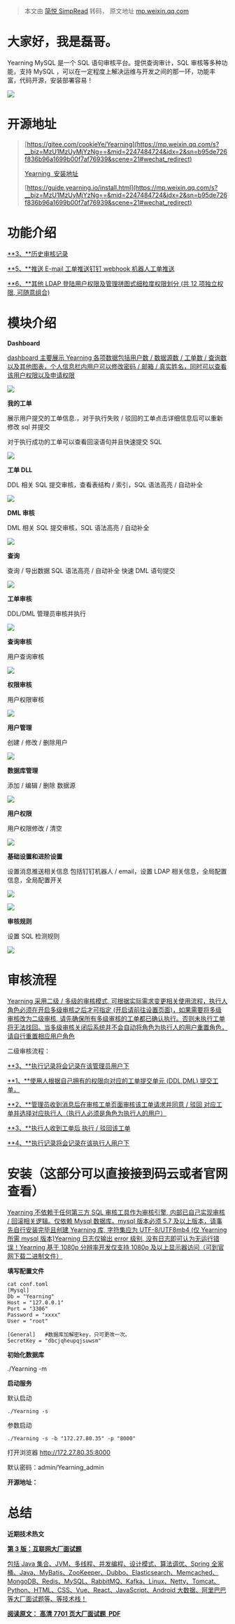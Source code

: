 > 本文由 [简悦 SimpRead](http://ksria.com/simpread/) 转码， 原文地址 [mp.weixin.qq.com](https://mp.weixin.qq.com/s?__biz=MzI4NTM1NDgwNw==&mid=2247491836&idx=1&sn=3e90572c45448536242161d2c16e1631&chksm=ebefdea4dc9857b23b96035711ac2196bc6f513ec2fbde207133fb4d705e2c764ae5f86e53c5&mpshare=1&scene=1&srcid=05072Pgi8ujMP0Ofxayj7iUs&sharer_sharetime=1620325353059&sharer_shareid=7fece245937ac96f04f0fb8e1311fff1#rd)

**大家好，我是磊哥。**
=============

Yearning MySQL 是一个 SQL 语句审核平台。提供查询审计，SQL 审核等多种功能，支持 MySQL ，可以在一定程度上解决运维与开发之间的那一环，功能丰富，代码开源，安装部署容易！

![](https://mmbiz.qpic.cn/mmbiz_jpg/GpcH5Yqqj0nn5mqAnzQph3hVAp2JibeCs9tgkMiblb6W1mVibwQHuEAU0IufM16DX4dpZLx8jczUGczpEQ8VgeCfw/640?wx_fmt=jpeg)

开源地址
====

> [https://gitee.com/cookieYe/Yearning](https://mp.weixin.qq.com/s?__biz=MzU1MzUyMjYzNg==&mid=2247484724&idx=2&sn=b95de726f836b96a1699b00f7af76939&scene=21#wechat_redirect)
> 
> [Yearning  安装地址](https://mp.weixin.qq.com/s?__biz=MzU1MzUyMjYzNg==&mid=2247484724&idx=2&sn=b95de726f836b96a1699b00f7af76939&scene=21#wechat_redirect)
> 
> [https://guide.yearning.io/install.html](https://mp.weixin.qq.com/s?__biz=MzU1MzUyMjYzNg==&mid=2247484724&idx=2&sn=b95de726f836b96a1699b00f7af76939&scene=21#wechat_redirect)

功能介绍
====

[**3、**历史审核记录](https://mp.weixin.qq.com/s?__biz=MzU1MzUyMjYzNg==&mid=2247484724&idx=2&sn=b95de726f836b96a1699b00f7af76939&scene=21#wechat_redirect)

[**5、**推送 E-mail 工单推送钉钉 webhook 机器人工单推送](https://mp.weixin.qq.com/s?__biz=MzU1MzUyMjYzNg==&mid=2247484724&idx=2&sn=b95de726f836b96a1699b00f7af76939&scene=21#wechat_redirect)

[**6、**其他 LDAP 登陆用户权限及管理拼图式细粒度权限划分 (共 12 项独立权限, 可随意组合)](https://mp.weixin.qq.com/s?__biz=MzU1MzUyMjYzNg==&mid=2247484724&idx=2&sn=b95de726f836b96a1699b00f7af76939&scene=21#wechat_redirect)

模块介绍
====

**Dashboard**

[dashboard 主要展示 Yearning 各项数据包括用户数 / 数据源数 / 工单数 / 查询数以及其他图表，个人信息栏内用户可以修改密码 / 邮箱 / 真实姓名，同时可以查看该用户权限以及申请权限](https://mp.weixin.qq.com/s?__biz=MzU1MzUyMjYzNg==&mid=2247484724&idx=2&sn=b95de726f836b96a1699b00f7af76939&scene=21#wechat_redirect)

![](https://mmbiz.qpic.cn/mmbiz_jpg/WwPkUCFX4x5wdOr2xut4q4A90P1mvAvaaZIqOGpAEUjLp45jxV577IzlbNHOf4WlBF82KluocLXTwdUMyW1U0Q/640?wx_fmt=jpeg)

**我的工单**

展示用户提交的工单信息.，对于执行失败 / 驳回的工单点击详细信息后可以重新修改 sql 并提交

对于执行成功的工单可以查看回滚语句并且快速提交 SQL

![](https://mmbiz.qpic.cn/mmbiz_png/GpcH5Yqqj0nn5mqAnzQph3hVAp2JibeCsQyTHQGNiazaBBJsNpBwP6bhXBTVtzbZYj8X3WBxh7NwKVTDtoSjy0WQ/640?wx_fmt=png)

**工单 DLL**

DDL 相关 SQL 提交审核，查看表结构 / 索引，SQL 语法高亮 / 自动补全

![](https://mmbiz.qpic.cn/mmbiz_jpg/WwPkUCFX4x5wdOr2xut4q4A90P1mvAvaZnaJygvS91wC0GaXRV9ZaCAt6O6YwAIZxd9VgrVXcCer37zkv7uFtg/640?wx_fmt=jpeg)

**DML 审核**

DML 相关 SQL 提交审核，SQL 语法高亮 / 自动补全

![](https://mmbiz.qpic.cn/mmbiz_jpg/WwPkUCFX4x5wdOr2xut4q4A90P1mvAvaFB66rOdrfUv3IusSGTVjTArQMK6tpflmRXYYJmOxlia5m7dJrJjtYSw/640?wx_fmt=jpeg)

**查询**

查询 / 导出数据 SQL 语法高亮 / 自动补全 快速 DML 语句提交

![](https://mmbiz.qpic.cn/mmbiz_jpg/WwPkUCFX4x5wdOr2xut4q4A90P1mvAvaSXaQXrvUbhQeNtvKQwClcuYXhyc0Dpf5Ly6HOujS7EtTw5icj2SnnIw/640?wx_fmt=jpeg)

**工单审核**

DDL/DML 管理员审核并执行

![](https://mmbiz.qpic.cn/mmbiz_jpg/WwPkUCFX4x5wdOr2xut4q4A90P1mvAvax2vPkBwicrwLwl7DJ5sxpX9vFPv8A6cS8H9oNPG6ofhoJiaXWBy4ICicw/640?wx_fmt=jpeg)

**查询审核**

用户查询审核

![](https://mmbiz.qpic.cn/mmbiz_jpg/WwPkUCFX4x5wdOr2xut4q4A90P1mvAvaxaKOnbZJicoOgKUHjRoTdIN6lExZv5ZcyPlMOiciawtiacc8y1kBRP54QA/640?wx_fmt=jpeg)

**权限审核**

用户权限审核

![](https://mmbiz.qpic.cn/mmbiz_jpg/WwPkUCFX4x5wdOr2xut4q4A90P1mvAvaibbv7CgN1NbicviaFUhBD26EVEnEiaCYTiciaiasZsX0k11ICFuiaEjGceOyxw/640?wx_fmt=jpeg)

**用户管理**

创建 / 修改 / 删除用户

![](https://mmbiz.qpic.cn/mmbiz_jpg/WwPkUCFX4x5wdOr2xut4q4A90P1mvAvaSSp5bIQIZia3OrXibwiaZgRCy4onGOHibvnueSsQY5qaAic1CwDMJCxKIhg/640?wx_fmt=jpeg)

**数据库管理**

添加 / 编辑 / 删除 数据源

![](https://mmbiz.qpic.cn/mmbiz_jpg/WwPkUCFX4x5wdOr2xut4q4A90P1mvAvaEkEZmSBslMgMl6dBMq55Lnmfl7Xxib50vFkcOvAdzDALGicPKNG6ONOg/640?wx_fmt=jpeg)

**用户权限**

用户权限修改 / 清空

![](https://mmbiz.qpic.cn/mmbiz_jpg/WwPkUCFX4x5wdOr2xut4q4A90P1mvAvaeiaYUrrI84amy0Lqdzc2aQMdBKkHm2SA9EQb6FbG2OxUEp2bLyUaGsg/640?wx_fmt=jpeg)

**基础设置和进阶设置**

设置消息推送相关信息 包括钉钉机器人 / email，设置 LDAP 相关信息，全局配置信息，全局配置开关

![](https://mmbiz.qpic.cn/mmbiz_jpg/WwPkUCFX4x5wdOr2xut4q4A90P1mvAvaEHuVJpQhcn081fYEV9ssXTtsCTlgs2ibhr7GLdO3Ph1sMibYr1GAKd3g/640?wx_fmt=jpeg)

![](https://mmbiz.qpic.cn/mmbiz_jpg/WwPkUCFX4x5wdOr2xut4q4A90P1mvAvaSQg6ibzZjCibIINzdgFzhwtEh6zYcVZecvRtNzdibrEJno2295Z7ckL6w/640?wx_fmt=jpeg)

**审核规则**

设置 SQL 检测规则

![](https://mmbiz.qpic.cn/mmbiz_jpg/WwPkUCFX4x5wdOr2xut4q4A90P1mvAvamdcuCIicWA3jQIueTybav1j4Jae9wNftXVuxSKlzbfYZLwiaEGLIwkTg/640?wx_fmt=jpeg)

审核流程
====

[Yearning 采用二级 / 多级的审核模式, 可根据实际需求变更相关使用流程，执行人角色必须在开启多级审核之后才可指定 (开启请前往设置页面)，如果需要将多级审核改为二级审核, 请先确保所有多级审核的工单都已确认执行。否则未执行工单将无法找回。当多级审核关闭后系统并不会自动将角色为执行人的用户重置角色，请自行重置相应用户角色](https://mp.weixin.qq.com/s?__biz=MzU1MzUyMjYzNg==&mid=2247484724&idx=2&sn=b95de726f836b96a1699b00f7af76939&scene=21#wechat_redirect)

二级审核流程：

[**3、**执行记录将会记录在该管理员用户下](https://mp.weixin.qq.com/s?__biz=MzU1MzUyMjYzNg==&mid=2247484724&idx=2&sn=b95de726f836b96a1699b00f7af76939&scene=21#wechat_redirect)

[**1、**使用人根据自己拥有的权限向对应的工单提交单元 (DDL,DML) 提交工单，](https://mp.weixin.qq.com/s?__biz=MzU1MzUyMjYzNg==&mid=2247484724&idx=2&sn=b95de726f836b96a1699b00f7af76939&scene=21#wechat_redirect)

[**2、**管理员收到消息后在审核工单页面审核该工单请求并同意 / 驳回 对应工单并选择对应执行人（执行人必须是角色为执行人的用户）](https://mp.weixin.qq.com/s?__biz=MzU1MzUyMjYzNg==&mid=2247484724&idx=2&sn=b95de726f836b96a1699b00f7af76939&scene=21#wechat_redirect)

[**3、**执行人收到工单后 执行 / 驳回该工单](https://mp.weixin.qq.com/s?__biz=MzU1MzUyMjYzNg==&mid=2247484724&idx=2&sn=b95de726f836b96a1699b00f7af76939&scene=21#wechat_redirect)

[**4、**执行记录将会记录在该执行人用户下](https://mp.weixin.qq.com/s?__biz=MzU1MzUyMjYzNg==&mid=2247484724&idx=2&sn=b95de726f836b96a1699b00f7af76939&scene=21#wechat_redirect)

安装（这部分可以直接接到码云或者官网查看）
=====================

[Yearning 不依赖于任何第三方 SQL 审核工具作为审核引擎, 内部已自己实现审核 / 回滚相关逻辑。仅依赖 Mysql 数据库。mysql 版本必须 5.7 及以上版本，请事先自行安装完毕且创建 Yearning 库, 字符集应为 UTF-8/UTF8mb4 (仅 Yearning 所需 mysql 版本)Yearning 日志仅输出 error 级别, 没有日志即可认为无运行错误！Yearning 基于 1080p 分辨率开发仅支持 1080p 及以上显示器访问（可到官网下载二进制文件）](https://mp.weixin.qq.com/s?__biz=MzU1MzUyMjYzNg==&mid=2247484724&idx=2&sn=b95de726f836b96a1699b00f7af76939&scene=21#wechat_redirect)

**填写配置文件**

```
cat conf.toml
[Mysql]
Db = "Yearning"
Host = "127.0.0.1"
Port = "3306"
Password = "xxxx"
User = "root"

[General]   #数据库加解密key，只可更改一次。
SecretKey = "dbcjqheupqjsuwsm"

```

**初始化数据库**

./Yearning -m

**启动服务**

默认启动

```
./Yearning -s

```

参数启动

```
./Yearning -s -b "172.27.80.35" -p "8000"

```

打开浏览器 http://172.27.80.35:8000

默认密码：admin/Yearning_admin

**开源地址：**

总结
==

**近期技术热文**

[**第 3 版：互联网大厂面试题**  
](https://mp.weixin.qq.com/s?__biz=MzA3MTUzOTcxOQ==&mid=2452981393&idx=2&sn=9c0005ed9e5119eef7183eb25db0edee&scene=21#wechat_redirect)

[包括 Java 集合、JVM、多线程、并发编程、设计模式、算法调优、Spring 全家桶、Java、MyBatis、ZooKeeper、Dubbo、Elasticsearch、Memcached、MongoDB、Redis、MySQL、RabbitMQ、Kafka、Linux、Netty、Tomcat、Python、HTML、CSS、Vue、React、JavaScript、Android 大数据、阿里巴巴等大厂面试题等、等技术栈！  
](https://mp.weixin.qq.com/s?__biz=MzA3MTUzOTcxOQ==&mid=2452981393&idx=2&sn=9c0005ed9e5119eef7183eb25db0edee&scene=21#wechat_redirect)

[**阅读原文：** **高清** **7701 页大厂面试题  PDF**](https://mp.weixin.qq.com/s?__biz=MzA3MTUzOTcxOQ==&mid=2452981393&idx=2&sn=9c0005ed9e5119eef7183eb25db0edee&scene=21#wechat_redirect)